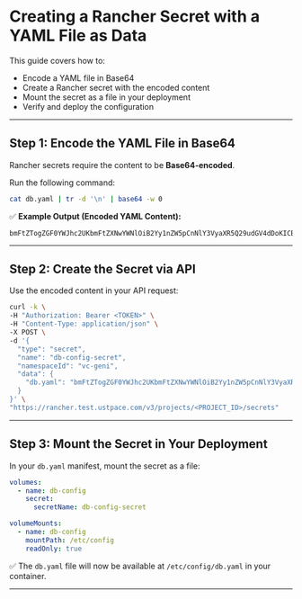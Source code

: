 # **Creating a Rancher Secret with a YAML File as Data**

This guide covers how to:
- Encode a YAML file in Base64
- Create a Rancher secret with the encoded content
- Mount the secret as a file in your deployment
- Verify and deploy the configuration

---

## **Step 1: Encode the YAML File in Base64**
Rancher secrets require the content to be **Base64-encoded**.

Run the following command:

```bash
cat db.yaml | tr -d '\n' | base64 -w 0
```

✅ **Example Output (Encoded YAML Content):**
```
bmFtZTogZGF0YWJhc2UKbmFtZXNwYWNlOiB2Yy1nZW5pCnNlY3VyaXR5Q29udGV4dDoKICBydW5Bc1VzZXI6IDAKcmVwbGljYXM6IDEKZW5hYmxlZDogdHJ1ZQp...
```

---

## **Step 2: Create the Secret via API**
Use the encoded content in your API request:

```bash
curl -k \
-H "Authorization: Bearer <TOKEN>" \
-H "Content-Type: application/json" \
-X POST \
-d '{
  "type": "secret",
  "name": "db-config-secret",
  "namespaceId": "vc-geni",
  "data": {
    "db.yaml": "bmFtZTogZGF0YWJhc2UKbmFtZXNwYWNlOiB2Yy1nZW5pCnNlY3VyaXR5Q29udGV4dDoKICBydW5Bc1VzZXI6IDAKcmVwbGljYXM6IDEKZW5hYmxlZDogdHJ1ZQp..."
  }
}' \
"https://rancher.test.ustpace.com/v3/projects/<PROJECT_ID>/secrets"
```

---

## **Step 3: Mount the Secret in Your Deployment**
In your `db.yaml` manifest, mount the secret as a file:

```yaml
volumes:
  - name: db-config
    secret:
      secretName: db-config-secret

volumeMounts:
  - name: db-config
    mountPath: /etc/config
    readOnly: true
```

✅ The `db.yaml` file will now be available at `/etc/config/db.yaml` in your container.

---
